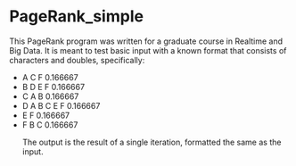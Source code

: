 # PageRank_simple
<p>This PageRank program was written for a graduate course in Realtime and Big Data. It is meant to test basic input with a known format that consists of characters and doubles, specifically:</p>
<ul>
<li>A C F 0.166667</li>
<li>B D E F 0.166667</li>
<li>C A B 0.166667</li>
<li>D A B C E F 0.166667</li>
<li>E F 0.166667</li>
<li>F B C 0.166667</li>
<p>The output is the result of a single iteration, formatted the same as the input.</p>
